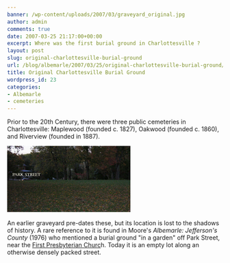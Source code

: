 ```yaml
---
banner: /wp-content/uploads/2007/03/graveyard_original.jpg
author: admin
comments: true
date: 2007-03-25 21:17:00+00:00
excerpt: Where was the first burial ground in Charlottesville ?
layout: post
slug: original-charlottesville-burial-ground
url: /blog/albemarle/2007/03/25/original-charlottesville-burial-ground/
title: Original Charlottesville Burial Ground
wordpress_id: 23
categories:
- Albemarle
- cemeteries
---
```


Prior to the 20th Century, there were three public cemeteries in Charlottesville: Maplewood (founded c. 1827), Oakwood (founded c. 1860), and Riverview (founded in 1887). 

![graveyard_original.jpg](/wp-content/uploads/2007/03/graveyard_original.jpg)

An earlier graveyard pre-dates these, but its location is lost to the shadows of history. A rare reference to it is found in Moore's _Albemarle: Jefferson's County_ (1976) who mentioned a burial ground "in a garden" off Park Street, near the [First Presbyterian Churc](http://www.fpchurch.com/)h. Today it is an empty lot along an otherwise densely packed street.
